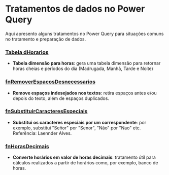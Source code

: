# Tratamentos de dados no Power Query
Aqui apresento alguns tratamentos no Power Query para situações comuns no tratamento e preparação de dados.

### <a href="https://github.com/ramoncampos/tratamento-dados-power-query/blob/main/dHorarios">Tabela dHorarios</a>
- **Tabela dimensão para horas**: gera uma tabela dimensão para retornar horas cheias e períodos do dia (Madrugada, Manhã, Tarde e Noite)

### <a href="https://github.com/ramoncampos/tratamento-dados-power-query/blob/main/fnRemoverEspacosDesnecessarios">fnRemoverEspacosDesnecessarios</a>
- **Remove espaços indesejados nos textos**: retira espaços antes e/ou depois do texto, além de espaços duplicados.

### <a href="https://github.com/ramoncampos/tratamento-dados-power-query/blob/main/fnSubstituirCaracteresEspeciais">fnSubstituirCaracteresEspeciais</a>
- **Substitui os caracteres especiais por um correspondente**: por exemplo, substitui "Señor" por "Senor", "Não" por "Nao" etc. Referência: Laennder Alves.

### <a href="https://github.com/ramoncampos/tratamento-dados-power-query/blob/main/fnHorasDecimais">fnHorasDecimais</a>
- **Converte horários em valor de horas decimais**: tratamento útil para cálculos realizados a partir de horários como, por exemplo, banco de horas.
